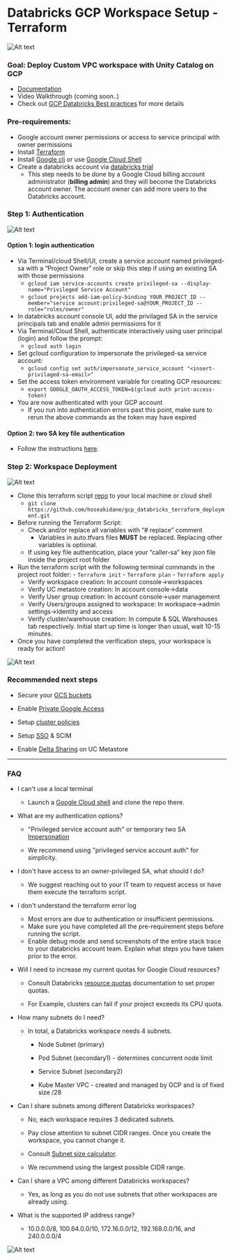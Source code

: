 # Databricks GCP Workspace Setup - Terraform 
![Alt text](databricks-non-transparent-logo.webp)
### Goal: Deploy Custom VPC workspace with Unity Catalog on GCP

- [Documentation](https://docs.gcp.databricks.com/en/administration-guide/workspace/index.html)
- Video Walkthrough (coming soon..)
- Check out [GCP Databricks Best practices](https://github.com/bhavink/databricks/blob/master/gcpdb4u/readme.md) for more details 

### Pre-requirements:
- Google account owner permissions or access to service principal with owner permissions 
- Install [Terraform](https://developer.hashicorp.com/terraform/tutorials/aws-get-started/install-cli) 
- Install [Google cli](https://cloud.google.com/sdk/docs/install) or use [Google Cloud Shell](https://cloud.google.com/shell/docs/launching-cloud-shell)  
- Create a databricks account via [databricks trial](https://docs.gcp.databricks.com/en/administration-guide/account-settings-gcp/create-subscription.html)
  - This step needs to be done by a Google Cloud billing account administrator (**billing admin**) and they will become the Databricks account owner. The account owner can add more users to the Databricks account.

### Step 1: Authentication
![Alt text](authentication-meme.jpeg)
####   Option 1: login authentication 
- Via Terminal/cloud Shell/UI, create a service account named privileged-sa with a “Project Owner” role or skip this step if using an existing SA with those permissions 
  - `gcloud iam service-accounts create privileged-sa --display-name="Privileged Service Account"`
  - `gcloud projects add-iam-policy-binding YOUR_PROJECT_ID --member="service account:privileged-sa@YOUR_PROJECT_ID --role="roles/owner"`
- In databricks account console UI, add the privilaged SA in the service principals tab and enable admin permissions for it
- Via Terminal/Cloud Shell, authenticate interactively using user principal (login) and follow the prompt: 
  - `gcloud auth login`
- Set gcloud configuration to impersonate the privileged-sa service account: 
  - `gcloud config set auth/impersonate_service_account "<insert-privilaged-sa-email>"`
- Set the access token environment variable for creating GCP resources: 
  - `export GOOGLE_OAUTH_ACCESS_TOKEN=$(gcloud auth print-access-token)`
- You are now authenticated with your GCP account
  - If you run into authentication errors past this point, make sure to rerun the above commands as the token may have expired 

#### Option 2: two SA key file authentication
- Follow the instructions [here](https://github.com/bhavink/databricks/blob/master/gcpdb4u/templates/terraform-scripts/sa-impersonation.md#create-the-service-account). 

### Step 2: Workspace Deployment
![Alt text](databricks-workspace-ui.png)
- Clone this terraform script [repo](https://github.com/hoseakidane/gcp_databricks_terraform_deployment?tab=readme-ov-file#step-1-authentication) to your local machine or cloud shell 
  - `git clone https://github.com/hoseakidane/gcp_databricks_terraform_deployment.git`
- Before running the Terraform Script:
    - Check and/or replace all variables with “# replace” comment 
      - Variables in auto.tfvars files **MUST** be replaced. Replacing other variables is optional.
    - If using key file authentication, place your “caller-sa” key json file inside the project root folder 
- Run the terraform script with the following terminal commands in the project root folder:
      - `Terraform init`
      - `Terraform plan`
      - `Terraform apply`
  - Verify workspace creation: In account console→workspaces
  - Verify UC metastore creation: In account console→data
  - Verify User group creation: In account console→user management
  - Verify Users/groups assigned to workspace: In workspace->admin settings->Identity and access
  - Verify cluster/warehouse creation: In compute & SQL Warehouses tab respectively. Initial start up time is longer than usual, wait 10-15 minutes.
- Once you have completed the verification steps, your workspace is ready for action!

![Alt text](next-step-meme.jpeg)
### Recommended next steps
-   Secure your [GCS buckets](https://docs.gcp.databricks.com/en/administration-guide/workspace/create-workspace.html#secure-the-workspaces-gcs-buckets-in-your-project)

-   Enable [Private Google Access](https://github.com/bhavink/databricks/blob/master/gcpdb4u/security/Configure-PrivateGoogleAccess.md) 

-   Setup [cluster policies](https://docs.gcp.databricks.com/en/administration-guide/clusters/policies.html#create-and-manage-compute-policies)

-   Setup [SSO](https://docs.gcp.databricks.com/en/security/auth-authz/index.html#single-sign-on) & SCIM

- Enable [Delta Sharing](https://docs.gcp.databricks.com/en/data-sharing/index.html#what-is-delta-sharing) on UC Metastore


----


### FAQ
-   I can't use a local terminal

    -   Launch a [Google Cloud shell](https://cloud.google.com/shell/docs/launching-cloud-shell) and clone the repo there.

-   What are my authentication options?

    -   "Privileged service account auth" or temporary two SA [Impersonation](https://github.com/bhavink/databricks/blob/master/gcpdb4u/templates/terraform-scripts/sa-impersonation.md) 

    -   We recommend using "privileged service account auth" for simplicity.  

-   I don't have access to an owner-privileged SA, what should I do? 

    -   We suggest reaching out to your IT team to request access or have them execute the terraform script.

-   I don't understand the terraform error log

    -   Most errors are due to authentication or insufficient permissions.
    - Make sure you have completed all the pre-requirement steps before running the script.
    - Enable debug mode and send screenshots of the entire stack trace to your databricks account team. Explain what steps you have taken prior to the error. 


-   Will I need to increase my current quotas for Google Cloud resources?

    -   Consult Databricks [resource quotas](https://docs.gcp.databricks.com/en/administration-guide/account-settings-gcp/quotas.html) documentation to set proper quotas.

    -   For Example, clusters can fail if your project exceeds its CPU quota. 

-   How many subnets do I need?

    -   In total, a Databricks workspace needs 4 subnets.

        -   Node Subnet (primary)

        -   Pod Subnet (secondary1) - determines concurrent node limit

        -   Service Subnet (secondary2)

        -   Kube Master VPC - created and managed by GCP and is of fixed size /28

-   Can I share subnets among different Databricks workspaces?

    -   No, each workspace requires 3 dedicated subnets. 

    -   Pay close attention to subnet CIDR ranges. Once you create the workspace, you cannot change it.

    -   Consult [Subnet size calculator](https://docs.gcp.databricks.com/en/administration-guide/cloud-configurations/gcp/network-sizing.html). 
    -   We recommend using the largest possible CIDR range. 

-   Can I share a VPC among different Databricks workspaces?

    -   Yes, as long as you do not use subnets that other workspaces are already using.

-   What is the supported IP address range?

    -   10.0.0.0/8, 100.64.0.0/10, 172.16.0.0/12, 192.168.0.0/16, and 240.0.0.0/4
  

![Alt text](faq-meme.png)
